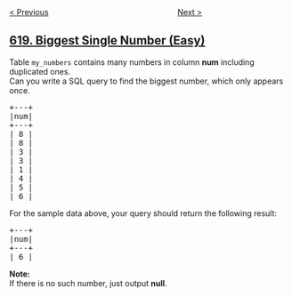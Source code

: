 <!--|This file generated by command(leetcode description); DO NOT EDIT.    |-->
<!--+----------------------------------------------------------------------+-->
<!--|@author    openset <openset.wang@gmail.com>                           |-->
<!--|@link      https://github.com/openset                                 |-->
<!--|@home      https://github.com/openset/leetcode                        |-->
<!--+----------------------------------------------------------------------+-->

[< Previous](https://github.com/openset/leetcode/tree/master/problems/students-report-by-geography "Students Report By Geography")
　　　　　　　　　　　　　　　　
[Next >](https://github.com/openset/leetcode/tree/master/problems/not-boring-movies "Not Boring Movies")

## [619. Biggest Single Number (Easy)](https://leetcode.com/problems/biggest-single-number "只出现一次的最大数字")

<p>Table <code>my_numbers</code> contains many numbers in column <b>num</b> including duplicated ones.<br />
Can you write a SQL query to find the biggest number, which only appears once.</p>

<pre>
+---+
|num|
+---+
| 8 |
| 8 |
| 3 |
| 3 |
| 1 |
| 4 |
| 5 |
| 6 | 
</pre>
For the sample data above, your query should return the following result:

<pre>
+---+
|num|
+---+
| 6 |
</pre>
<b>Note:</b><br />
If there is no such number, just output <b>null</b>.

<p>&nbsp;</p>

